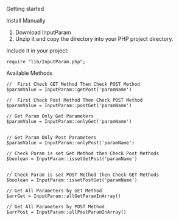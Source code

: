 Getting started

Install Manually

1) Download InputParam
2) Unzip it and copy the directory into your PHP project directory.

Include it in your project:
	
	require "lib/InputParam.php";
	
	
Available Methods

	//  First Check GET Method Then Check POST Method
	$paramValue = InputParam::getPost('paramName')
	
	//  First Check Post Method Then Check POST Method
	$paramValue = InputParam::postGet('paramName')
	
	// Get Param Only Get Parameters
	$paramValue = InputParam::onlyGet('paramName')
	
	
	// Get Param Only Post Parameters
	$paramValue = InputParam::onlyPost('paramName')
	
	// Check Param is set Get Method then Check Post Methods 
	$boolean = InputParam::issetGetPost('paramName')
	
	
	// Check Param is set POST Method then Check GET Methods 
	$boolean = InputParam::issetPostGet('paramName')
	
	// Get All Parameters by GET Method
	$arrGet = InputParam::allGetParamInArray()
	
	// Get All Parameters by POST Method
	$arrPost = InputParam::allPostParamInArray()
	
	
	
	
	
	
	
	
	